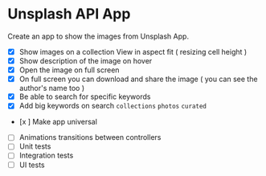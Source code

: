 # Unsplash API App

Create an app to show the images from Unsplash App.  



- [x] Show images on a collection View in aspect fit ( resizing cell height )
- [x] Show description of the image on hover 
- [x] Open the image on full screen 
- [x] On full screen you can download and share the image ( you can see the author's name too )
- [x] Be able to search for specific keywords 
- [x] Add big keywords on search `collections` `photos`  `curated` 
- [x ] Make app universal 
- [ ] Animations transitions between controllers 
- [ ] Unit tests
- [ ] Integration tests
- [ ] UI tests
